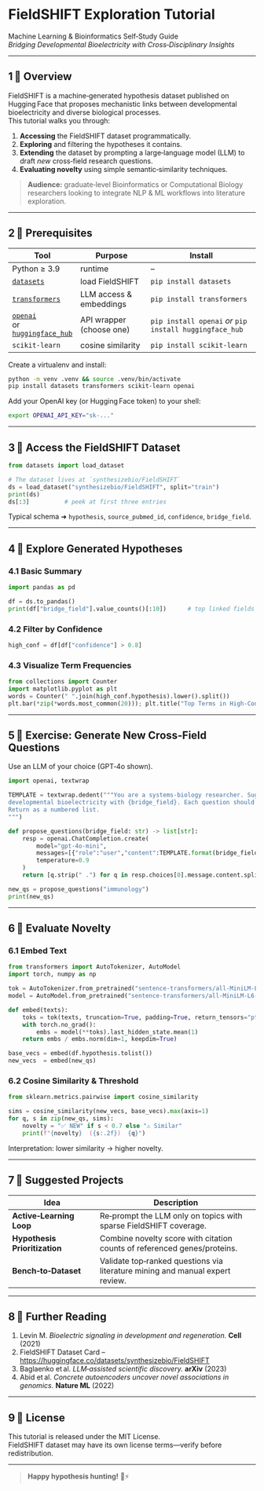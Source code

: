 # FieldSHIFT Exploration Tutorial

Machine Learning & Bioinformatics Self‑Study Guide  
*Bridging Developmental Bioelectricity with Cross‑Disciplinary Insights*

---

## 1 ️⃣ Overview

FieldSHIFT is a machine‑generated hypothesis dataset published on Hugging Face that proposes mechanistic links between developmental bioelectricity and diverse biological processes.  
This tutorial walks you through:

1. **Accessing** the FieldSHIFT dataset programmatically.  
2. **Exploring** and filtering the hypotheses it contains.  
3. **Extending** the dataset by prompting a large‑language model (LLM) to draft *new* cross‑field research questions.  
4. **Evaluating novelty** using simple semantic‑similarity techniques.  

> **Audience:** graduate‑level Bioinformatics or Computational Biology researchers looking to integrate NLP & ML workflows into literature exploration.

---

## 2 ️⃣ Prerequisites

| Tool | Purpose | Install |
|------|---------|---------|
| Python ≥ 3.9 | runtime | – |
| [`datasets`](https://github.com/huggingface/datasets) | load FieldSHIFT | `pip install datasets` |
| [`transformers`](https://github.com/huggingface/transformers) | LLM access & embeddings | `pip install transformers` |
| [`openai`](https://github.com/openai/openai-python) <br>or <br> [`huggingface_hub`](https://github.com/huggingface/huggingface_hub) | API wrapper (choose one) | `pip install openai` *or* `pip install huggingface_hub` |
| `scikit‑learn` | cosine similarity | `pip install scikit-learn` |

Create a virtualenv and install:

```bash
python -m venv .venv && source .venv/bin/activate
pip install datasets transformers scikit-learn openai
```

Add your OpenAI key (or Hugging Face token) to your shell:

```bash
export OPENAI_API_KEY="sk-..."
```

---

## 3 ️⃣ Access the FieldSHIFT Dataset

```python
from datasets import load_dataset

# The dataset lives at `synthesizebio/FieldSHIFT`
ds = load_dataset("synthesizebio/FieldSHIFT", split="train")
print(ds)
ds[:3]          # peek at first three entries
```

Typical schema ➜ `hypothesis`, `source_pubmed_id`, `confidence`, `bridge_field`.

---

## 4 ️⃣ Explore Generated Hypotheses

### 4.1 Basic Summary

```python
import pandas as pd

df = ds.to_pandas()
print(df["bridge_field"].value_counts()[:10])      # top linked fields
```

### 4.2 Filter by Confidence

```python
high_conf = df[df["confidence"] > 0.8]
```

### 4.3 Visualize Term Frequencies

```python
from collections import Counter
import matplotlib.pyplot as plt
words = Counter(" ".join(high_conf.hypothesis).lower().split())
plt.bar(*zip(*words.most_common(20))); plt.title("Top Terms in High‑Confidence Hypotheses")
```

---

## 5 ️⃣ Exercise: Generate New Cross‑Field Questions

Use an LLM of your choice (GPT‑4o shown).

```python
import openai, textwrap

TEMPLATE = textwrap.dedent("""You are a systems-biology researcher. Suggest **5** novel research questions that connect
developmental bioelectricity with {bridge_field}. Each question should be specific, testable, and <200 characters.
Return as a numbered list.
""")

def propose_questions(bridge_field: str) -> list[str]:
    resp = openai.ChatCompletion.create(
        model="gpt-4o-mini",
        messages=[{"role":"user","content":TEMPLATE.format(bridge_field=bridge_field)}],
        temperature=0.9
    )
    return [q.strip(" .") for q in resp.choices[0].message.content.splitlines() if q.strip()]

new_qs = propose_questions("immunology")
print(new_qs)
```

---

## 6 ️⃣ Evaluate Novelty

### 6.1 Embed Text

```python
from transformers import AutoTokenizer, AutoModel
import torch, numpy as np

tok = AutoTokenizer.from_pretrained("sentence-transformers/all-MiniLM-L6-v2")
model = AutoModel.from_pretrained("sentence-transformers/all-MiniLM-L6-v2")

def embed(texts):
    toks = tok(texts, truncation=True, padding=True, return_tensors="pt")
    with torch.no_grad():
        embs = model(**toks).last_hidden_state.mean(1)
    return embs / embs.norm(dim=1, keepdim=True)

base_vecs = embed(df.hypothesis.tolist())
new_vecs  = embed(new_qs)
```

### 6.2 Cosine Similarity & Threshold

```python
from sklearn.metrics.pairwise import cosine_similarity

sims = cosine_similarity(new_vecs, base_vecs).max(axis=1)
for q, s in zip(new_qs, sims):
    novelty = "✅ NEW" if s < 0.7 else "⚠️ Similar"
    print(f"{novelty}  ({s:.2f})  {q}")
```

Interpretation: lower similarity → higher novelty.

---

## 7 ️⃣ Suggested Projects

| Idea | Description |
|------|-------------|
| **Active‑Learning Loop** | Re‑prompt the LLM only on topics with sparse FieldSHIFT coverage. |
| **Hypothesis Prioritization** | Combine novelty score with citation counts of referenced genes/proteins. |
| **Bench‑to‑Dataset** | Validate top‑ranked questions via literature mining and manual expert review. |

---

## 8 ️⃣ Further Reading

1. Levin M. *Bioelectric signaling in development and regeneration.* **Cell** (2021)  
2. FieldSHIFT Dataset Card – <https://huggingface.co/datasets/synthesizebio/FieldSHIFT>  
3. Baglaenko et al. *LLM‑assisted scientific discovery.* **arXiv** (2023)  
4. Abid et al. *Concrete autoencoders uncover novel associations in genomics.* **Nature ML** (2022)

---

## 9 ️⃣ License

This tutorial is released under the MIT License.  
FieldSHIFT dataset may have its own license terms—verify before redistribution.

---

> **Happy hypothesis hunting!** 🧠⚡️
